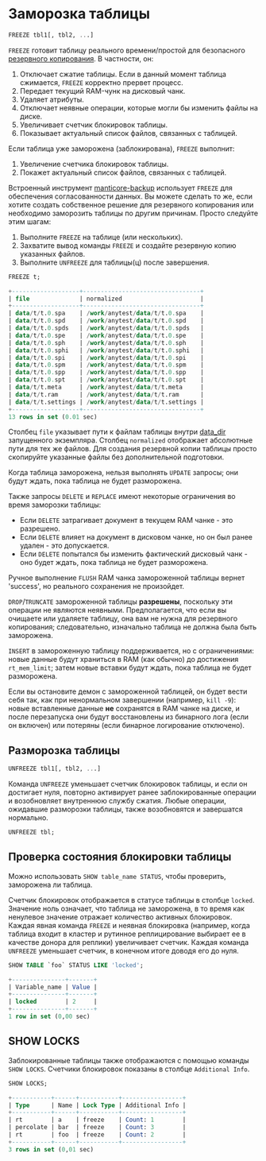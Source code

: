 # Заморозка таблицы

<!-- example freeze -->

```sql
FREEZE tbl1[, tbl2, ...]
```

`FREEZE` готовит таблицу реального времени/простой для безопасного [резервного копирования](../Securing_and_compacting_a_table/Backup_and_restore.md). В частности, он:
1. Отключает сжатие таблицы. Если в данный момент таблица сжимается, `FREEZE` корректно прервет процесс.
2. Передает текущий RAM-чунк на дисковый чанк.
3. Удаляет атрибуты.
4. Отключает неявные операции, которые могли бы изменить файлы на диске.
5. Увеличивает счетчик блокировок таблицы.
6. Показывает актуальный список файлов, связанных с таблицей.

Если таблица уже заморожена (заблокирована), `FREEZE` выполнит:
1. Увеличение счетчика блокировок таблицы.
2. Покажет актуальный список файлов, связанных с таблицей.

Встроенный инструмент [manticore-backup](../Securing_and_compacting_a_table/Backup_and_restore.md) использует `FREEZE` для обеспечения согласованности данных. Вы можете сделать то же, если хотите создать собственное решение для резервного копирования или необходимо заморозить таблицы по другим причинам. Просто следуйте этим шагам:
1. Выполните `FREEZE` на таблице (или нескольких).
2. Захватите вывод команды `FREEZE` и создайте резервную копию указанных файлов.
3. Выполните `UNFREEZE` для таблицы(ц) после завершения.

<!-- request Example -->
```sql
FREEZE t;
```

<!-- response Example -->
```sql
+-------------------+---------------------------------+
| file              | normalized                      |
+-------------------+---------------------------------+
| data/t/t.0.spa    | /work/anytest/data/t/t.0.spa    |
| data/t/t.0.spd    | /work/anytest/data/t/t.0.spd    |
| data/t/t.0.spds   | /work/anytest/data/t/t.0.spds   |
| data/t/t.0.spe    | /work/anytest/data/t/t.0.spe    |
| data/t/t.0.sph    | /work/anytest/data/t/t.0.sph    |
| data/t/t.0.sphi   | /work/anytest/data/t/t.0.sphi   |
| data/t/t.0.spi    | /work/anytest/data/t/t.0.spi    |
| data/t/t.0.spm    | /work/anytest/data/t/t.0.spm    |
| data/t/t.0.spp    | /work/anytest/data/t/t.0.spp    |
| data/t/t.0.spt    | /work/anytest/data/t/t.0.spt    |
| data/t/t.meta     | /work/anytest/data/t/t.meta     |
| data/t/t.ram      | /work/anytest/data/t/t.ram      |
| data/t/t.settings | /work/anytest/data/t/t.settings |
+-------------------+---------------------------------+
13 rows in set (0.01 sec)
```

<!-- end -->

Столбец `file` указывает пути к файлам таблицы внутри [data_dir](../Server_settings/Searchd.md#data_dir) запущенного экземпляра. Столбец `normalized` отображает абсолютные пути для тех же файлов. Для создания резервной копии таблицы просто скопируйте указанные файлы без дополнительной подготовки.

Когда таблица заморожена, нельзя выполнять `UPDATE` запросы; они будут ждать, пока таблица не будет разморожена.

Также запросы `DELETE` и `REPLACE` имеют некоторые ограничения во время заморозки таблицы:
* Если `DELETE` затрагивает документ в текущем RAM чанке - это разрешено.
* Если `DELETE` влияет на документ в дисковом чанке, но он был ранее удален - это допускается.
* Если `DELETE` попытался бы изменить фактический дисковый чанк - оно будет ждать, пока таблица не будет разморожена.

Ручное выполнение `FLUSH` RAM чанка замороженной таблицы вернет 'success', но реального сохранения не произойдет.

`DROP`/`TRUNCATE` замороженной таблицы **разрешены**, поскольку эти операции не являются неявными. Предполагается, что если вы очищаете или удаляете таблицу, она вам не нужна для резервного копирования; следовательно, изначально таблица не должна была быть заморожена.

`INSERT` в замороженную таблицу поддерживается, но с ограничениями: новые данные будут храниться в RAM (как обычно) до достижения `rt_mem_limit`; затем новые вставки будут ждать, пока таблица не будет разморожена.

Если вы остановите демон с замороженной таблицей, он будет вести себя так, как при ненормальном завершении (например, `kill -9`): новые вставленные данные **не** сохранятся в RAM чанке на диске, и после перезапуска они будут восстановлены из бинарного лога (если он включен) или потеряны (если бинарное логирование отключено).

## Разморозка таблицы

<!-- example unfreeze -->

```sql
UNFREEZE tbl1[, tbl2, ...]
```

Команда `UNFREEZE` уменьшает счетчик блокировок таблицы, и если он достигает нуля, повторно активирует ранее заблокированные операции и возобновляет внутреннюю службу сжатия. Любые операции, ожидавшие разморозки таблицы, также возобновятся и завершатся нормально.

<!-- request Example -->
```sql
UNFREEZE tbl;
```

<!-- end -->

## Проверка состояния блокировки таблицы

<!-- example show_table_status -->

Можно использовать `SHOW table_name STATUS`, чтобы проверить, заморожена ли таблица.

Счетчик блокировок отображается в статусе таблицы в столбце `locked`. Значение ноль означает, что таблица не заморожена, в то время как ненулевое значение отражает количество активных блокировок. Каждая явная команда `FREEZE` и неявная блокировка (например, когда таблица входит в кластер и рутинное реплицирование выбирает ее в качестве донора для реплики) увеличивает счетчик. Каждая команда `UNFREEZE` уменьшает счетчик, в конечном итоге доводя его до нуля.

<!-- request Example -->

```sql
SHOW TABLE `foo` STATUS LIKE 'locked';
```

<!-- response Example -->

```sql
+---------------+-------+
| Variable_name | Value |
+---------------+-------+
| locked        | 2     |
+---------------+-------+
1 row in set (0,00 sec)
```

<!-- end -->

## SHOW LOCKS

<!-- example show_locks -->

Заблокированные таблицы также отображаются с помощью команды `SHOW LOCKS`. Счетчики блокировок показаны в столбце `Additional Info`.

<!-- request Example -->

```sql
SHOW LOCKS;
```

<!-- response Example -->

```sql
+-----------+------+-----------+-----------------+
| Type      | Name | Lock Type | Additional Info |
+-----------+------+-----------+-----------------+
| rt        | a    | freeze    | Count: 1        |
| percolate | bar  | freeze    | Count: 3        |
| rt        | foo  | freeze    | Count: 2        |
+-----------+------+-----------+-----------------+
3 rows in set (0,01 sec)
```

<!-- end -->

